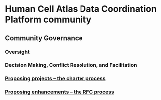 # Human Cell Atlas Data Coordination Platform community

## Community Governance
### Oversight
### Decision Making, Conflict Resolution, and Facilitation
### [Proposing projects – the charter process](charters/README.md)
### [Proposing enhancements – the RFC process](rfcs/text/0001-rfc-process.md)